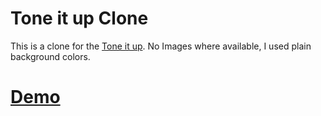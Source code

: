 # Tone it up Clone

This is a clone for the [Tone it up](https://apps.apple.com/us/app/tone-it-up-workout-fitness/id1252077383). No Images where available, I used plain background colors.

# [Demo](https://www.loom.com/share/486249d30bfe4f0cb60a5bcac1f2e348)